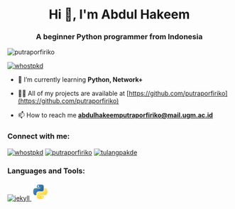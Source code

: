 <h1 align="center">Hi 👋, I'm Abdul Hakeem</h1>
<h3 align="center">A beginner Python programmer from Indonesia</h3>

<p align="left"> <img src="https://komarev.com/ghpvc/?username=putraporfiriko&label=Profile%20views&color=0e75b6&style=flat" alt="putraporfiriko" /> </p>

<p align="left"> <a href="https://twitter.com/whostpkd" target="blank"><img src="https://img.shields.io/twitter/follow/whostpkd?logo=twitter&style=for-the-badge" alt="whostpkd" /></a> </p>

- 🌱 I’m currently learning **Python, Network+**

- 👨‍💻 All of my projects are available at [https://github.com/putraporfiriko](https://github.com/putraporfiriko)

- 📫 How to reach me **abdulhakeemputraporfiriko@mail.ugm.ac.id**

<h3 align="left">Connect with me:</h3>
<p align="left">
<a href="https://twitter.com/whostpkd" target="blank"><img align="center" src="https://raw.githubusercontent.com/rahuldkjain/github-profile-readme-generator/master/src/images/icons/Social/twitter.svg" alt="whostpkd" height="30" width="40" /></a>
<a href="https://linkedin.com/in/putraporfiriko" target="blank"><img align="center" src="https://raw.githubusercontent.com/rahuldkjain/github-profile-readme-generator/master/src/images/icons/Social/linked-in-alt.svg" alt="putraporfiriko" height="30" width="40" /></a>
<a href="https://instagram.com/tulangpakde" target="blank"><img align="center" src="https://raw.githubusercontent.com/rahuldkjain/github-profile-readme-generator/master/src/images/icons/Social/instagram.svg" alt="tulangpakde" height="30" width="40" /></a>
</p>

<h3 align="left">Languages and Tools:</h3>
<p align="left"> <a href="https://jekyllrb.com/" target="_blank" rel="noreferrer"> <img src="https://www.vectorlogo.zone/logos/jekyllrb/jekyllrb-icon.svg" alt="jekyll" width="40" height="40"/> </a> <a href="https://www.python.org" target="_blank" rel="noreferrer"> <img src="https://raw.githubusercontent.com/devicons/devicon/master/icons/python/python-original.svg" alt="python" width="40" height="40"/> </a> </p>
